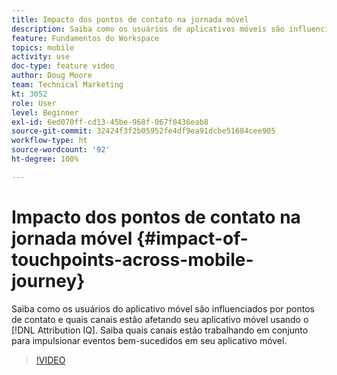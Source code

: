 ```yaml
---
title: Impacto dos pontos de contato na jornada móvel
description: Saiba como os usuários de aplicativos móveis são influenciados por pontos de contato e saiba quais canais estão afetando seu aplicativo móvel usando o Attribution IQ. Saiba quais canais estão trabalhando em conjunto para impulsionar eventos bem-sucedidos em seu aplicativo móvel.
feature: Fundamentos do Workspace
topics: mobile
activity: use
doc-type: feature video
author: Doug Moore
team: Technical Marketing
kt: 3052
role: User
level: Beginner
exl-id: 6ed070ff-cd13-45be-968f-067f0436eab8
source-git-commit: 32424f3f2b05952fe4df9ea91dcbe51684cee905
workflow-type: ht
source-wordcount: '92'
ht-degree: 100%

---
```


# Impacto dos pontos de contato na jornada móvel {#impact-of-touchpoints-across-mobile-journey}

Saiba como os usuários do aplicativo móvel são influenciados por pontos de contato e quais canais estão afetando seu aplicativo móvel usando o [!DNL Attribution IQ]. Saiba quais canais estão trabalhando em conjunto para impulsionar eventos bem-sucedidos em seu aplicativo móvel.

>[!VIDEO](https://video.tv.adobe.com/v/27827/?quality=12)
